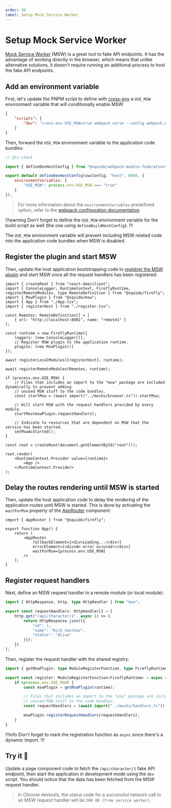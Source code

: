```yaml
---
order: 30
label: Setup Mock Service Worker
---
```


<!-- 

TBD

Must REDO this doc:

- First step must be to install"msw" (dont need to install @squide/msw it's already a dependency of @squide/firefly)
- Should to 2 distinct section:
    - Setup the host application
    - Setup a module
        For this example, we will use a remote module but the same goes for a local module....
    
-->


# Setup Mock Service Worker

[Mock Service Worker](https://mswjs.io/) (MSW) is a great tool to fake API endpoints. It has the advantage of working directly in the browser, which means that unlike alternative solutions, it doesn't require running an additional process to host the fake API endpoints.

## Add an environment variable

First, let's update the PNPM script to define with [cross-env](https://www.npmjs.com/package/cross-env) a `USE_MSW` environment variable that will conditionally enable MSW:

```json package.json
{
    "scripts": {
        "dev": "cross-env USE_MSW=true webpack serve --config webpack.dev.js"
    }
}
```

Then, forward the `USE_MSW` environment variable to the application code bundles:

```js !#7 webpack.dev.js
// @ts-check

import { defineDevHostConfig } from "@squide/webpack-module-federation";

export default defineDevHostConfig(swcConfig, "host", 8080, {
    environmentVariables: {
        "USE_MSW": process.env.USE_MSW === "true"
    }
});
```

> For more information about the `environmentVariables` predefined option, refer to the [webpack configuration documentation](https://gsoft-inc.github.io/wl-web-configs/webpack/configure-dev/#define-environment-variables).

!!!warning
Don't forget to define the `USE_MSW` environment variable for the build script as well (the one using `defineBuildHostConfig`).
!!!

The `USE_MSW` environment variable will prevent including MSW related code into the application code bundles when MSW is disabled.

## Register the plugin and start MSW

Then, update the host application bootstrapping code to [registrer the MSW plugin](../reference/msw/mswPlugin.md#register-the-msw-plugin) and start MSW once all the request handlers has been registered:

```tsx !#14,21-31 host/src/bootstrap.tsx
import { createRoot } from "react-dom/client";
import { ConsoleLogger, RuntimeContext, FireflyRuntime, registerRemoteModules, type RemoteDefinition } from "@squide/firefly";
import { MswPlugin } from "@squide/msw";
import { App } from "./App.tsx";
import { registerHost } from "./register.tsx";

const Remotes: RemoteDefinition[] = [
    { url: "http://localhost:8081", name: "remote1" }
];

const runtime = new FireflyRuntime({
    loggers: [new ConsoleLogger()],
    // Register MSW plugin to the application runtime.
    plugins: [new MswPlugin()]
});

await registerLocalModules([registerHost], runtime);

await registerRemoteModules(Remotes, runtime);

if (process.env.USE_MSW) {
    // Files that includes an import to the "msw" package are included dynamically to prevent adding
    // unused MSW stuff to the code bundles.
    const startMsw = (await import("../mocks/browser.ts")).startMsw;

    // Will start MSW with the request handlers provided by every module.
    startMsw(mswPlugin.requestHandlers);

    // Indicate to resources that are dependent on MSW that the service has been started.
    setMswAsStarted();
}

const root = createRoot(document.getElementById("root")!);

root.render(
    <RuntimeContext.Provider value={runtime}>
        <App />
    </RuntimeContext.Provider>
);
```

## Delay the routes rendering until MSW is started

Then, update the host application code to delay the rendering of the application routes until MSW is started. This is done by activating the `waitForMsw` property of the [AppRouter](../reference/routing/appRouter.md) component:

```tsx !#8 host/src/App.tsx
import { AppRouter } from "@squide/firefly";

export function App() {
    return (
        <AppRouter
            fallbackElement={<div>Loading...</div>}
            errorElement={<div>An error occured!</div>}
            waitForMsw={process.env.USE_MSW}
        />
    );
}
```

## Register request handlers

Next, define an MSW request handler in a remote module (or local module):

```ts
import { HttpResponse, http, type HttpHandler } from "msw";

export const requestHandlers: HttpHandler[] = [
    http.get("/api/character/1", async () => {
        return HttpResponse.json([{
            "id": 1,
            "name": "Rick Sanchez",
            "status": "Alive"
        }]);
    })
];
```

Then, register the request handler with the shared registry:

```ts !#4,9,11 remote-module/src/register.tsx
import { getMswPlugin, type ModuleRegisterFunction, type FireflyRuntime } from "@squide/firefly"; 

export const register: ModuleRegisterFunction<FireflyRuntime> = async runtime => {
    if (process.env.USE_MSW) {
        const mswPlugin = getMswPlugin(runtime);

        // Files that includes an import to the "msw" package are included dynamically to prevent adding
        // unused MSW stuff to the code bundles.
        const requestHandlers = (await import("../mocks/handlers.ts")).requestHandlers;

        mswPlugin.registerRequestHandlers(requestHandlers);
    }
}
```

!!!info
Don't forget to mark the registration function as `async` since there's a dynamic import.
!!!

## Try it :rocket:

Update a page component code to fetch the `/api/character/1` fake API endpoint, then start the application in development mode using the `dev` script. You should notice that the data has been fetched from the MSW request handler.

> In Chrome devtools, the status code for a successful network call to an MSW request handler will be `200 OK (from service worker)`.
